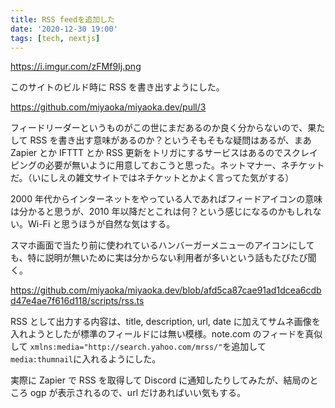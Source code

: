 ```yaml
---
title: RSS feedを追加した
date: '2020-12-30 19:00'
tags: [tech, nextjs]
---
```


https://i.imgur.com/zFMf9Ij.png

このサイトのビルド時に RSS を書き出すようにした。

https://github.com/miyaoka/miyaoka.dev/pull/3

フィードリーダーというものがこの世にまだあるのか良く分からないので、果たして RSS を書き出す意味があるのか？というそもそもな疑問はあるが、まあ Zapier とか IFTTT とか RSS 更新をトリガにするサービスはあるのでスクレイピングの必要が無いように用意しておこうと思った。ネットマナー、ネチケットだ。（いにしえの雑文サイトではネチケットとかよく言ってた気がする）

2000 年代からインターネットをやっている人であればフィードアイコンの意味は分かると思うが、2010 年以降だとこれは何？という感じになるのかもしれない。Wi-Fi と思うほうが自然な気はする。

スマホ画面で当たり前に使われているハンバーガーメニューのアイコンにしても、特に説明が無いために実は分からない利用者が多いという話もたびたび聞く。

https://github.com/miyaoka/miyaoka.dev/blob/afd5ca87cae91ad1dcea6cdbd47e4ae7f616d118/scripts/rss.ts

RSS として出力する内容は、title, description, url, date に加えてサムネ画像を入れようとしたが標準のフィールドには無い模様。note.com のフィードを真似して `xmlns:media="http://search.yahoo.com/mrss/"`を追加して `media:thumnail`に入れるようにした。

実際に Zapier で RSS を取得して Discord に通知したりしてみたが、結局のところ ogp が表示されるので、url だけあればいい気もする。
